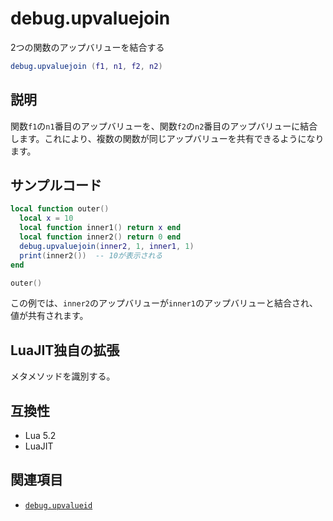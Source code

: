 # debug.upvaluejoin

2つの関数のアップバリューを結合する

```lua
debug.upvaluejoin (f1, n1, f2, n2)
```

## 説明

関数`f1`の`n1`番目のアップバリューを、関数`f2`の`n2`番目のアップバリューに結合します。これにより、複数の関数が同じアップバリューを共有できるようになります。

## サンプルコード

```lua
local function outer()
  local x = 10
  local function inner1() return x end
  local function inner2() return 0 end
  debug.upvaluejoin(inner2, 1, inner1, 1)
  print(inner2())  -- 10が表示される
end

outer()
```

この例では、`inner2`のアップバリューが`inner1`のアップバリューと結合され、値が共有されます。

## LuaJIT独自の拡張

メタメソッドを識別する。

## 互換性

- Lua 5.2
- LuaJIT

## 関連項目

- [`debug.upvalueid`](upvalueid.md)
